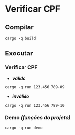 # Verificar CPF

## Compilar

```shell
cargo -q build
```

## Executar

### Verificar CPF

- *__válido__*

```shell
cargo -q run 123.456.789-09
```

- *__inválido__*

```shell
cargo -q run 123.456.789-10
```

### Demo _(funções do projeto)_

```shell
cargo -q run demo
```
